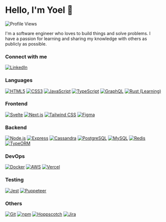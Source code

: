 # Hello, I'm Yoel 👋

![Profile Views](https://komarev.com/ghpvc/?username=yoel0&color=green)

I'm a software engineer who loves to build things and solve problems. I have a passion for learning and sharing my knowledge with others as publicly as possible.

### Connect with me

<a href="https://www.linkedin.com/in/yoelmorad" target="_blank">
  <img src="https://img.shields.io/badge/LinkedIn-0077B5?style=flat&logo=linkedin&logoColor=white" alt="LinkedIn">
</a>

### Languages

[![HTML5](https://img.shields.io/badge/HTML5-E34F26?style=social&logo=html5)](https://developer.mozilla.org/en-US/docs/Web/Guide/HTML/HTML5)
[![CSS3](https://img.shields.io/badge/CSS3-1572B6?style=social&logo=css3)](https://developer.mozilla.org/en-US/docs/Web/CSS)
[![JavaScript](https://img.shields.io/badge/JavaScript-F7DF1E?style=social&logo=javascript&logoColor=black)](https://developer.mozilla.org/en-US/docs/Web/JavaScript)
[![TypeScript](https://img.shields.io/badge/TypeScript-007ACC?style=social&logo=typescript)](https://www.typescriptlang.org/)
[![GraphQL](https://img.shields.io/badge/GraphQL-E434AA?style=social&logo=graphql)](https://graphql.org/)
[![Rust (Learning)](https://img.shields.io/badge/Rust_(Learning)-000000?style=social&logo=rust)](https://www.rust-lang.org/)

### Frontend

[![Svelte](https://img.shields.io/badge/Svelte-FF3E00?style=social&logo=svelte)](https://svelte.dev/)
[![Next.js](https://img.shields.io/badge/Next.js-000000?style=social&logo=next.js)](https://nextjs.org/)
[![Tailwind CSS](https://img.shields.io/badge/Tailwind_CSS-38B2AC?style=social&logo=tailwind-css)](https://tailwindcss.com/)
[![Figma](https://img.shields.io/badge/Figma-F24E1E?style=social&logo=figma)](https://www.figma.com/)

### Backend

[![Node.js](https://img.shields.io/badge/Node.js-339933?style=social&logo=node.js)](https://nodejs.org/)
[![Express](https://img.shields.io/badge/Express-000000?style=social&logo=express)](https://expressjs.com/)
[![Cassandra](https://img.shields.io/badge/Cassandra-1287B1?style=social&logo=apache-cassandra)](https://cassandra.apache.org/)
[![PostgreSQL](https://img.shields.io/badge/PostgreSQL-336791?style=social&logo=postgresql)](https://www.postgresql.org/)
[![MySQL](https://img.shields.io/badge/MySQL-4479A1?style=social&logo=mysql)](https://www.mysql.com/)
[![Redis](https://img.shields.io/badge/Redis-DC382D?style=social&logo=redis)](https://redis.io/)
[![TypeORM](https://img.shields.io/badge/TypeORM-EA2C62?style=flat&logoColor=white)](https://typeorm.io/)

### DevOps

[![Docker](https://img.shields.io/badge/Docker-2496ED?style=social&logo=docker)](https://www.docker.com/)
[![AWS](https://img.shields.io/badge/AWS-232F3E?style=social&logo=amazon-aws)](https://aws.amazon.com/)
[![Vercel](https://img.shields.io/badge/Vercel-000000?style=social&logo=vercel)](https://vercel.com/)

### Testing

[![Jest](https://img.shields.io/badge/Jest-C21325?style=social&logo=jest)](https://jestjs.io/)
[![Puppeteer](https://img.shields.io/badge/Puppeteer-40B5A4?style=social&logo=puppeteer)](https://pptr.dev/)

### Others

[![Git](https://img.shields.io/badge/Git-F05032?style=social&logo=git)](https://git-scm.com/)
[![npm](https://img.shields.io/badge/npm-CB3837?style=social&logo=npm)](https://www.npmjs.com/)
[![Hoppscotch](https://img.shields.io/badge/Hoppscotch-FF4081?style=social&logo=hoppscotch)](https://hoppscotch.io/)
[![Jira](https://img.shields.io/badge/Jira-0052CC?style=social&logo=jira)](https://www.atlassian.com/software/jira)

<!--
**yoel0/yoel0** is a ✨ _special_ ✨ repository because its `README.md` (this file) appears on your GitHub profile.

Here are some ideas to get you started:

- 🔭 I’m currently working on ...
- 🌱 I’m currently learning ...
- 👯 I’m looking to collaborate on ...
- 🤔 I’m looking for help with ...
- 💬 Ask me about ...
- 📫 How to reach me: ...
- 😄 Pronouns: ...
- ⚡ Fun fact: ...
-->
